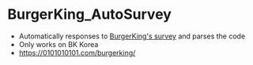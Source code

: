 # BurgerKing_AutoSurvey
* Automatically responses to [BurgerKing's survey](https://kor.tellburgerking.com) and parses the code
 * Only works on BK Korea
* https://0101010101.com/burgerking/
